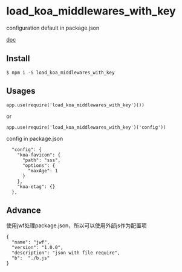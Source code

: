# load_koa_middlewares_with_key

configuration default in package.json

[doc](https://github.com/i5ting/load_koa_middlewares/blob/master/README.zh.md)

## Install

```
$ npm i -S load_koa_middlewares_with_key
```

## Usages

```
app.use(require('load_koa_middlewares_with_key')())
```

or

```
app.use(require('load_koa_middlewares_with_key')('config'))
```

config in package.json


```
  "config": {
    "koa-favicon": {
      "path": "sss",
      "options": {
        "maxAge": 1
      }
    },
    "koa-etag": {}
  },
```

## Advance 

使用jwf处理package.json，所以可以使用外部js作为配置项

```
{
  "name": "jwf",
  "version": "1.0.0",
  "description": "json with file require",
  "b":  "./b.js"
}
```

